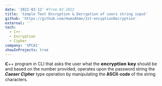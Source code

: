 ```yaml
---
date: '2022-03-12' #from 02-2022
title: 'Simple Text Encryption & Decryption of users string input'
github: 'https://github.com/HumzAhme/1st-encyptionDecryption'
external: ''
tech:
  - C++
  - Encryption
  - Cipher
company: 'SPCAI'
showInProjects: true
---
```


𝗖++ program in CLI that asks the user what the 𝗲𝗻𝗰𝗿𝘆𝗽𝘁𝗶𝗼𝗻 𝗸𝗲𝘆 should be and based on the number provided, operates upon the password string the 𝑪𝒂𝒆𝒔𝒆𝒓 𝑪𝒊𝒑𝒉𝒆𝒓 type operation by manipulating the 𝐀𝐒𝐂𝐈𝐈-𝐜𝐨𝐝𝐞 of the string characters.
